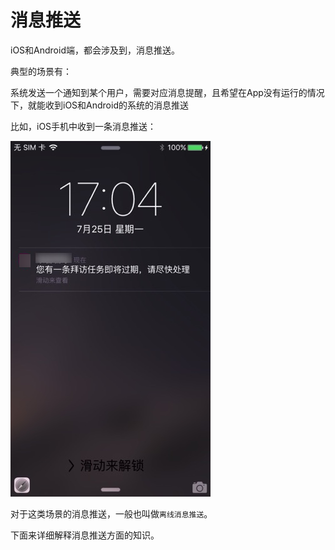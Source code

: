# 消息推送

iOS和Android端，都会涉及到，消息推送。

典型的场景有：

系统发送一个通知到某个用户，需要对应消息提醒，且希望在App没有运行的情况下，就能收到iOS和Android的系统的消息推送

比如，iOS手机中收到一条消息推送：

![iOS端收到一个推送的消息](../../assets/img/ios_receive_push_message.png)

对于这类场景的消息推送，一般也叫做`离线消息推送`。

下面来详细解释消息推送方面的知识。